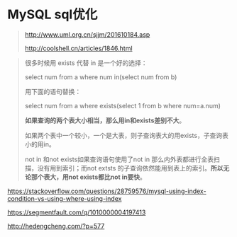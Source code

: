 # MySQL sql优化

> http://www.uml.org.cn/sjjm/201610184.asp
>
> http://coolshell.cn/articles/1846.html





> 很多时候用 exists 代替 in 是一个好的选择：
>
> select num from a where num in(select num from b)
>
> 用下面的语句替换：
>
> select num from a where exists(select 1 from b where num=a.num)
>
> **如果查询的两个表大小相当，那么用in和exists差别不大**。 
>
> 如果两个表中一个较小，一个是大表，则子查询表大的用exists，子查询表小的用in。
>
> not in 和not exists如果查询语句使用了not in 那么内外表都进行全表扫描，没有用到索引；而not extsts 的子查询依然能用到表上的索引。**所以无论那个表大，用not exists都比not in要快**。

https://stackoverflow.com/questions/28759576/mysql-using-index-condition-vs-using-where-using-index

https://segmentfault.com/q/1010000004197413

http://hedengcheng.com/?p=577